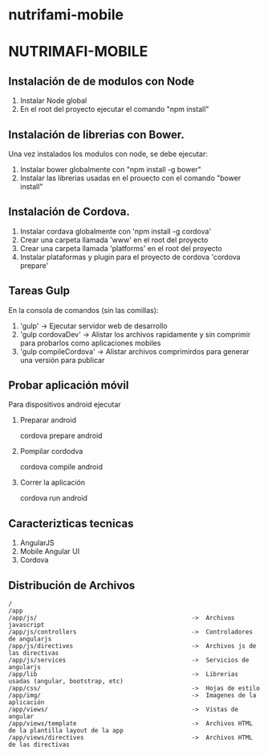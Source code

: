 # nutrifami-mobile

NUTRIMAFI-MOBILE
=======================

Instalación de de modulos con Node
----------------------------------

1. Instalar Node global
2. En el root del proyecto ejecutar el comando "npm install"


Instalación de librerias con Bower.
-----------------------------------

Una vez instalados los modulos con node, se debe ejecutar:

1. Instalar bower globalmente con "npm install -g bower"
2. Instalar las librerias usadas en el prouecto con el comando "bower install"

Instalación de Cordova.
-----------------------------------

1. Instalar cordava globalmente con 'npm install -g cordova'
2. Crear una carpeta llamada 'www' en el root del proyecto
3. Crear una carpeta llamada 'platforms' en el root del proyecto
4. Instalar plataformas y plugin para el proyecto de cordova 'cordova prepare'

Tareas Gulp
------------

En la consola de comandos (sin las comillas):

1. 'gulp' -> Ejecutar servidor web de desarrollo
2. 'gulp cordovaDev' -> Alistar los archivos rapidamente y sin comprimir para probarlos como aplicaciones mobiles
3. 'gulp compileCordova' -> Alistar archivos comprimirdos para generar una versión para publicar


Probar aplicación móvil
------------------------

Para dispositivos android ejecutar

1. Preparar android

    cordova prepare android

2. Pompilar cordodva

    cordova compile android

3. Correr la aplicación

    cordova run android

Caracterizticas tecnicas
------------------------

 1. AngularJS
 2. Mobile Angular UI
 3. Cordova


Distribución de Archivos
------------------------

    /
    /app
    /app/js/                                           ->  Archivos javascript
    /app/js/controllers                                ->  Controladores de angularjs
    /app/js/directives                                 ->  Archivos js de las directivas
    /app/js/services                                   ->  Servicios de angularjs
    /app/lib                                           ->  Librerias usadas (angular, bootstrap, etc)
    /app/css/                                          ->  Hojas de estilo
    /app/img/                                          ->  Imagenes de la aplicación
    /app/views/                                        ->  Vistas de angular
    /app/views/template                                ->  Archivos HTML de la plantilla layout de la app
    /app/views/directives                              ->  Archivos HTML de las directivas 
